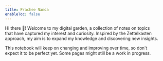 ```yaml
---
title: Prachee Nanda
enableToc: false
---
```


Hi there 👋! Welcome to my digital garden, a collection of notes on topics that have captured my interest and curiosity. Inspired by the Zettelkasten approach, my aim is to expand my knowledge and discovering new insights. 

This notebook will keep on changing and improving over time, so don't expect it to be perfect yet. Some pages might still be a work in progress.